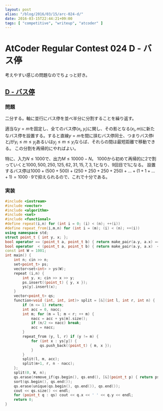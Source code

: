 ```yaml
---
layout: post
alias: "/blog/2016/03/15/arc-024-d/"
date: 2016-03-15T22:44:21+09:00
tags: [ "competitive", "writeup", "atcoder" ]
---
```


# AtCoder Regular Contest 024 D - バス停

考えやすい感じの問題なのでちょっと好き。

## [D - バス停](https://beta.atcoder.jp/contests/arc024/tasks/arc024_4)

### 問題

二分する。軸に並行にバス停を並べ半分に分割することを繰り返す。

適当な$y = m$を固定し、全てのバス停$(x_i,y_i)$に関し、その影となる$(x_i,m)$に新たなバス停を設置する。すると直線$y = m$を間に挟むバス停同士、つまりバス停$i$と$j$が$y_i \le m \le y_j$あるいは$y_j \le m \le y_i$ならば、それらの間は最短距離で移動できる。
この分割を再帰的にやればよい。

特に、入力$N \le 1000$で、出力$M \le 10000 - N$。
$1000$から初めて再帰的に$2$で割っていくと$1000,500,250,125,62,31,15,7,3,1$となり、$9$回目で$1$になる。
設置するバス停は$1000 + (500 + 500) + (250 + 250 + 250 + 250) + \dots + (1 + 1 + \dots + 1) = 1000 \cdot 9$で抑えられるので、これで十分である。

### 実装

``` c++
#include <iostream>
#include <vector>
#include <algorithm>
#include <set>
#include <functional>
#define repeat(i,n) for (int i = 0; (i) < (n); ++(i))
#define repeat_from(i,m,n) for (int i = (m); (i) < (n); ++(i))
using namespace std;
struct point_t { int y, x; };
bool operator == (point_t a, point_t b) { return make_pair(a.y, a.x) == make_pair(b.y, b.x); }
bool operator  < (point_t a, point_t b) { return make_pair(a.y, a.x)  < make_pair(b.y, b.x); }
const int W = 1001;
int main() {
    int n; cin >> n;
    set<point_t> ps;
    vector<set<int> > ys(W);
    repeat (i,n) {
        int y, x; cin >> x >> y;
        ps.insert((point_t) { y, x });
        ys[y].insert(x);
    }
    vector<point_t> qs;
    function<void (int, int, int)> split = [&](int l, int r, int n) {
        if (n <= 1) return;
        int acc = 0, nacc;
        int m; for (m = l; m < r; ++ m) {
            nacc = acc + ys[m].size();
            if (n/2 <= nacc) break;
            acc = nacc;
        }
        repeat_from (y, l, r) if (y != m) {
            for (int x : ys[y]) {
                qs.push_back((point_t) { m, x });
            }
        }
        split(l, m, acc);
        split(m+1, r, n - nacc);
    };
    split(0, W, n);
    qs.erase(remove_if(qs.begin(), qs.end(), [&](point_t p) { return ps.count(p); }), qs.end());
    sort(qs.begin(), qs.end());
    qs.erase(unique(qs.begin(), qs.end()), qs.end());
    cout << qs.size() << endl;
    for (point_t q : qs) cout << q.x << ' ' << q.y << endl;
    return 0;
}
```
